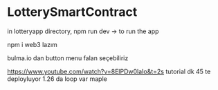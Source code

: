 # LotterySmartContract

in lotteryapp directory,
npm run dev -> to run the app

npm i web3 lazım

bulma.io dan button menu falan seçebiliriz

https://www.youtube.com/watch?v=8ElPDw0laIo&t=2s tutorial
dk 45 te deployluyor
1.26 da loop var maple